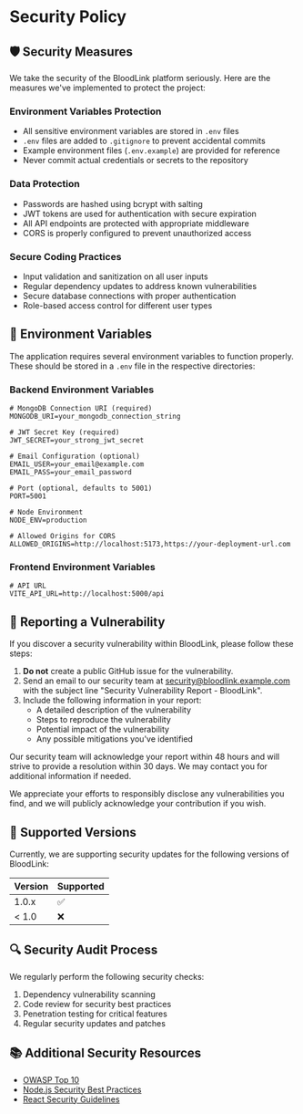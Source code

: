 # Security Policy

## 🛡️ Security Measures

We take the security of the BloodLink platform seriously. Here are the measures we've implemented to protect the project:

### Environment Variables Protection
- All sensitive environment variables are stored in `.env` files
- `.env` files are added to `.gitignore` to prevent accidental commits
- Example environment files (`.env.example`) are provided for reference
- Never commit actual credentials or secrets to the repository

### Data Protection
- Passwords are hashed using bcrypt with salting
- JWT tokens are used for authentication with secure expiration
- All API endpoints are protected with appropriate middleware
- CORS is properly configured to prevent unauthorized access

### Secure Coding Practices
- Input validation and sanitization on all user inputs
- Regular dependency updates to address known vulnerabilities
- Secure database connections with proper authentication
- Role-based access control for different user types

## 🔐 Environment Variables

The application requires several environment variables to function properly. These should be stored in a `.env` file in the respective directories:

### Backend Environment Variables
```env
# MongoDB Connection URI (required)
MONGODB_URI=your_mongodb_connection_string

# JWT Secret Key (required)
JWT_SECRET=your_strong_jwt_secret

# Email Configuration (optional)
EMAIL_USER=your_email@example.com
EMAIL_PASS=your_email_password

# Port (optional, defaults to 5001)
PORT=5001

# Node Environment
NODE_ENV=production

# Allowed Origins for CORS
ALLOWED_ORIGINS=http://localhost:5173,https://your-deployment-url.com
```

### Frontend Environment Variables
```env
# API URL
VITE_API_URL=http://localhost:5000/api
```

## 🚨 Reporting a Vulnerability

If you discover a security vulnerability within BloodLink, please follow these steps:

1. **Do not** create a public GitHub issue for the vulnerability.
2. Send an email to our security team at [security@bloodlink.example.com](mailto:security@bloodlink.example.com) with the subject line "Security Vulnerability Report - BloodLink".
3. Include the following information in your report:
   - A detailed description of the vulnerability
   - Steps to reproduce the vulnerability
   - Potential impact of the vulnerability
   - Any possible mitigations you've identified

Our security team will acknowledge your report within 48 hours and will strive to provide a resolution within 30 days. We may contact you for additional information if needed.

We appreciate your efforts to responsibly disclose any vulnerabilities you find, and we will publicly acknowledge your contribution if you wish.

## 🔄 Supported Versions

Currently, we are supporting security updates for the following versions of BloodLink:

| Version | Supported          |
| ------- | ------------------ |
| 1.0.x   | :white_check_mark: |
| < 1.0   | :x:                |

## 🔍 Security Audit Process

We regularly perform the following security checks:

1. Dependency vulnerability scanning
2. Code review for security best practices
3. Penetration testing for critical features
4. Regular security updates and patches

## 📚 Additional Security Resources

- [OWASP Top 10](https://owasp.org/www-project-top-ten/)
- [Node.js Security Best Practices](https://nodejs.org/en/docs/guides/security/)
- [React Security Guidelines](https://reactjs.org/docs/security.html)